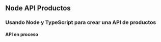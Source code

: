 ## Node API Productos

### Usando Node y TypeScript para crear una API de productos

#### API en proceso